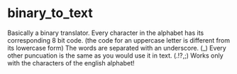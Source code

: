 # binary_to_text
Basically a binary translator. Every character in the alphabet has its corresponding 8 bit code. (the code for an uppercase letter is different from its lowercase form)
The words are separated with an underscore. (_) Every other puncuation is the same as you would use it in text. (.!?,;)
Works only with the characters of the english alphabet!
